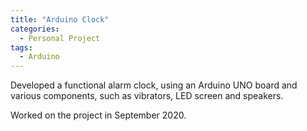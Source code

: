 ```yaml
---
title: "Arduino Clock"
categories:
  - Personal Project
tags:
  - Arduino
---
```


Developed a functional alarm clock, using an Arduino UNO board and various components, such as vibrators, LED screen and speakers.

Worked on the project in September 2020. 